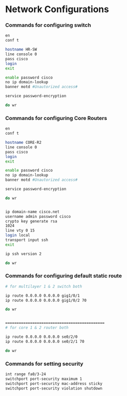 # Network Configurations
### Commands for configuring switch
```bash
en
conf t

hostname HR-SW
line console 0
pass cisco
login
exit

enable password cisco
no ip domain-lookup
banner motd #Unautorized access#

service password-encryption

do wr
```

### Commands for configuring Core Routers

```bash
en
conf t

hostname CORE-R2
line console 0
pass cisco
login
exit

enable password cisco
no ip domain-lookup
banner motd #Unautorized access#

service password-encryption

do wr


ip domain-name cisco.net
username admin password cisco
crypto key generate rsa
1024
line vty 0 15
login local
transport input ssh
exit

ip ssh version 2

do wr
```

### Commands for configuring default static route

```bash
# for multilayer 1 & 2 switch both

ip route 0.0.0.0 0.0.0.0 gig1/0/1
ip route 0.0.0.0 0.0.0.0 gig1/0/2 70

do wr


============================================
# for core 1 & 2 router both

ip route 0.0.0.0 0.0.0.0 se0/2/0
ip route 0.0.0.0 0.0.0.0 se0/2/1 70

do wr 
```

### Commands for setting security

```bash
int range fa0/3-24
switchport port-security maximum 1
switchport port-security mac-address sticky
switchport port-security violation shutdown
```


